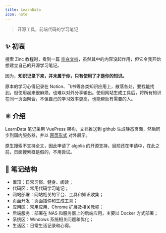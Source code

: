 ```yaml
---
title: LearnData
icon: note
---
```


> 开源工具，前端代码的学习笔记

## ✨ 初衷

搜索 Zinc 教程时，看到一篇 [空白文档](https://www.kancloud.cn/idcpj/python/2627102)，虽然其中的内容没起作用，但它令我开始想建立自己的开源学习笔记。

因为，**知识记录下来，并未属于你，只有使用了才是你的知识。**

原本的学习心得记录在 Notion、飞书等各类知识应用上，散落各处，要找能找到，但使用起来很麻烦，也难以对外分享输出。使用网站生成工具后，将所有知识在同一页面聚合，不但自己的学习效率更高，也能帮助有需要的人。

## ⚛️ 介绍

LearnData 笔记采用 VuePress 架构，文档推送到 github 生成静态页面，然后同步到国内服务器，并以 [网页形式](https://newzone.top/notes/) 对外展示。

原生搜索不支持全文，因此申请了 algolia 的开源支持。目前还在申请中，在此之前，页面搜索框是假的，不用尝试。

## 🧱 笔记结构

- 置顶：日常习惯、健身、阅读；
- 代码区：常用代码学习笔记；
- 网站部署：网站相关的平台、工具和知识收集；
- 页面开发：页面插件和生成工具；
- 应用区：常用应用、Chrome 扩展及相关教程；
- 后端服务：部署在 NAS 和服务器上的后端应用，主要以 Docker 方式部署；
- 系统区：Windows 系统相关问题和优化；
- 生活区：日常生活记录和心得。
